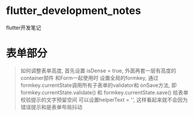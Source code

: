 # flutter_development_notes
flutter开发笔记
# 表单部分
> 如何调整表单高度,  首先设置 isDense = true, 外面再套一层有高度的container部件
> 和Form一起使用时  设置全局的formkey, 通过formkey.currentState调用所有子表单的validator和 onSave方法,  即formkey.currentState.validate() 和 formkey.currentState.save()
> 给表单校验提示的文字预留空间 可以设置helperText = '', 这样看起来就不会因为错误提示和是表单布局抖动
